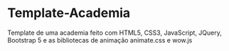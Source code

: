 # Template-Academia
Template de uma academia feito com HTML5, CSS3, JavaScript, JQuery, Bootstrap 5 e as bibliotecas de animação animate.css e wow.js
